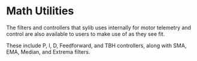 # Math Utilities

The filters and controllers that sylib uses internally for motor telemetry and control are also available to users to make use of as they see fit. 

These include P, I, D, Feedforward, and TBH controllers, along with SMA, EMA, Median, and Extrema filters.